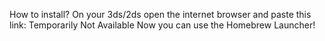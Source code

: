 How to install?
On your 3ds/2ds open the internet browser and
paste this link: Temporarily Not Available 
Now you can use the Homebrew Launcher! 
